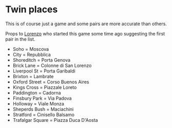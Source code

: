 # Twin places

This is of course just a game and some pairs are more accurate than others.

Props to [Lorenzo](https://github.com/eroispaziali) who started this game some
time ago suggesting the first pair in the list.

* Soho = Moscova
* City = Repubblica
* Shoreditch = Porta Genova
* Brick Lane = Colonne di San Lorenzo
* Liverpool St = Porta Garibaldi
* Brixton = Lambrate
* Oxford Street = Corso Buenos Aires
* Kings Cross = Piazzale Loreto
* Paddington = Cadorna
* Finsbury Park = Via Padova
* Holloway = Viale Monza
* Sheperds Bush = Maciachini
* Stratford = Cinisello Balsamo
* Trafalgar Square = Piazza Duca D'Aosta
